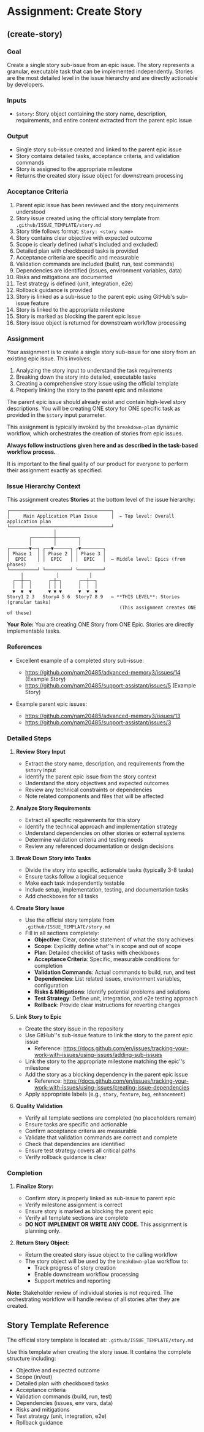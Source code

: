 # Assignment: Create Story

## (create-story)

### Goal

Create a single story sub-issue from an epic issue. The story represents a granular, executable task that can be implemented independently. Stories are the most detailed level in the issue hierarchy and are directly actionable by developers.

### Inputs
- `$story`: Story object containing the story name, description, requirements, and entire content extracted from the parent epic issue

### Output
- Single story sub-issue created and linked to the parent epic issue
- Story contains detailed tasks, acceptance criteria, and validation commands
- Story is assigned to the appropriate milestone
- Returns the created story issue object for downstream processing

### Acceptance Criteria

1. Parent epic issue has been reviewed and the story requirements understood
2. Story issue created using the official story template from `.github/ISSUE_TEMPLATE/story.md`
3. Story title follows format: `Story: <story name>`
4. Story contains clear objective with expected outcome
5. Scope is clearly defined (what's included and excluded)
6. Detailed plan with checkboxed tasks is provided
7. Acceptance criteria are specific and measurable
8. Validation commands are included (build, run, test commands)
9. Dependencies are identified (issues, environment variables, data)
10. Risks and mitigations are documented
11. Test strategy is defined (unit, integration, e2e)
12. Rollback guidance is provided
13. Story is linked as a sub-issue to the parent epic using GitHub's sub-issue feature
14. Story is linked to the appropriate milestone
15. Story is marked as blocking the parent epic issue
16. Story issue object is returned for downstream workflow processing

### Assignment

Your assignment is to create a single story sub-issue for one story from an existing epic issue. This involves:

1. Analyzing the story input to understand the task requirements
2. Breaking down the story into detailed, executable tasks
3. Creating a comprehensive story issue using the official template
4. Properly linking the story to the parent epic and milestone

The parent epic issue should already exist and contain high-level story descriptions. You will be creating ONE story for ONE specific task as provided in the `$story` input parameter.

This assignment is typically invoked by the `breakdown-plan` dynamic workflow, which orchestrates the creation of stories from epic issues.

**Always follow instructions given here and as described in the task-based workflow process.**

It is important to the final quality of our product for everyone to perform their assignment exactly as specified.

### Issue Hierarchy Context

This assignment creates **Stories** at the bottom level of the issue hierarchy:

```
┌─────────────────────────────────────┐
│     Main Application Plan Issue     │  ← Top level: Overall application plan
└─────────────────────────────────────┘
                 │
        ┌────────┼────────┐
        │        │        │
┌───────▼──┐ ┌──▼──────┐ ┌▼────────┐
│ Phase 1  │ │ Phase 2 │ │ Phase 3 │
│  EPIC    │ │  EPIC   │ │  EPIC   │  ← Middle level: Epics (from phases)
└──────────┘ └─────────┘ └─────────┘
     │            │           │
  ┌──┼──┐      ┌─┼─┐      ┌──┼──┐
  │  │  │      │ │ │      │  │  │
  ▼  ▼  ▼      ▼ ▼ ▼      ▼  ▼  ▼
Story1 2 3   Story4 5 6  Story7 8 9   ← **THIS LEVEL**: Stories (granular tasks)
                                         (This assignment creates ONE of these)
```

**Your Role:** You are creating ONE Story from ONE Epic. Stories are directly implementable tasks.

### References

* Excellent example of a completed story sub-issue:
    * https://github.com/nam20485/advanced-memory3/issues/14 (Example Story)
    * https://github.com/nam20485/support-assistant/issues/5 (Example Story)

* Example parent epic issues:
    * https://github.com/nam20485/advanced-memory3/issues/13
    * https://github.com/nam20485/support-assistant/issues/3

### Detailed Steps

1. **Review Story Input**
   - Extract the story name, description, and requirements from the `$story` input
   - Identify the parent epic issue from the story context
   - Understand the story objectives and expected outcomes
   - Review any technical constraints or dependencies
   - Note related components and files that will be affected

2. **Analyze Story Requirements**
   - Extract all specific requirements for this story
   - Identify the technical approach and implementation strategy
   - Understand dependencies on other stories or external systems
   - Determine validation criteria and testing needs
   - Review any referenced documentation or design decisions

3. **Break Down Story into Tasks**
   - Divide the story into specific, actionable tasks (typically 3-8 tasks)
   - Ensure tasks follow a logical sequence
   - Make each task independently testable
   - Include setup, implementation, testing, and documentation tasks
   - Add checkboxes for all tasks

4. **Create Story Issue**
   - Use the official story template from `.github/ISSUE_TEMPLATE/story.md`
   - Fill in all sections completely:
     - **Objective**: Clear, concise statement of what the story achieves
     - **Scope**: Explicitly define what''s in scope and out of scope
     - **Plan**: Detailed checklist of tasks with checkboxes
     - **Acceptance Criteria**: Specific, measurable conditions for completion
     - **Validation Commands**: Actual commands to build, run, and test
     - **Dependencies**: List related issues, environment variables, configuration
     - **Risks & Mitigations**: Identify potential problems and solutions
     - **Test Strategy**: Define unit, integration, and e2e testing approach
     - **Rollback**: Provide clear instructions for reverting changes

5. **Link Story to Epic**
   - Create the story issue in the repository
   - Use GitHub''s sub-issue feature to link the story to the parent epic issue
     - Reference: https://docs.github.com/en/issues/tracking-your-work-with-issues/using-issues/adding-sub-issues
   - Link the story to the appropriate milestone matching the epic''s milestone
   - Add the story as a blocking dependency in the parent epic issue
     - Reference: https://docs.github.com/en/issues/tracking-your-work-with-issues/using-issues/creating-issue-dependencies
   - Apply appropriate labels (e.g., `story`, `feature`, `bug`, `enhancement`)

6. **Quality Validation**
   - Verify all template sections are completed (no placeholders remain)
   - Ensure tasks are specific and actionable
   - Confirm acceptance criteria are measurable
   - Validate that validation commands are correct and complete
   - Check that dependencies are identified
   - Ensure test strategy covers all critical paths
   - Verify rollback guidance is clear

### Completion

1. **Finalize Story:**
   - Confirm story is properly linked as sub-issue to parent epic
   - Verify milestone assignment is correct
   - Ensure story is marked as blocking the parent epic
   - Verify all template sections are complete
   - **DO NOT IMPLEMENT OR WRITE ANY CODE.** This assignment is planning only.

2. **Return Story Object:**
   - Return the created story issue object to the calling workflow
   - The story object will be used by the `breakdown-plan` workflow to:
     - Track progress of story creation
     - Enable downstream workflow processing
     - Support metrics and reporting

**Note:** Stakeholder review of individual stories is not required. The orchestrating workflow will handle review of all stories after they are created.

## Story Template Reference

The official story template is located at:
`.github/ISSUE_TEMPLATE/story.md`

Use this template when creating the story issue. It contains the complete structure including:
- Objective and expected outcome
- Scope (in/out)
- Detailed plan with checkboxed tasks
- Acceptance criteria
- Validation commands (build, run, test)
- Dependencies (issues, env vars, data)
- Risks and mitigations
- Test strategy (unit, integration, e2e)
- Rollback guidance